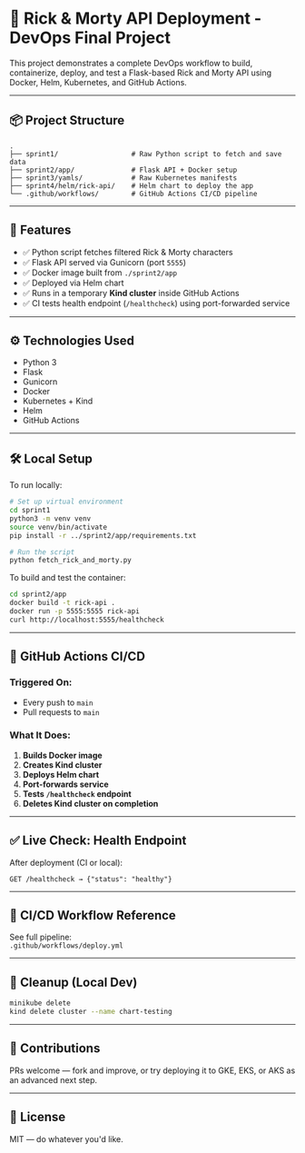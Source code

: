 
# 🧪 Rick & Morty API Deployment - DevOps Final Project

This project demonstrates a complete DevOps workflow to build, containerize, deploy, and test a Flask-based Rick and Morty API using Docker, Helm, Kubernetes, and GitHub Actions.

---

## 📦 Project Structure

```
.
├── sprint1/                  # Raw Python script to fetch and save data
├── sprint2/app/              # Flask API + Docker setup
├── sprint3/yamls/            # Raw Kubernetes manifests
├── sprint4/helm/rick-api/    # Helm chart to deploy the app
└── .github/workflows/        # GitHub Actions CI/CD pipeline
```

---

## 🚀 Features

- ✅ Python script fetches filtered Rick & Morty characters
- ✅ Flask API served via Gunicorn (port `5555`)
- ✅ Docker image built from `./sprint2/app`
- ✅ Deployed via Helm chart
- ✅ Runs in a temporary **Kind cluster** inside GitHub Actions
- ✅ CI tests health endpoint (`/healthcheck`) using port-forwarded service

---

## ⚙️ Technologies Used

- Python 3
- Flask
- Gunicorn
- Docker
- Kubernetes + Kind
- Helm
- GitHub Actions

---

## 🛠 Local Setup

To run locally:

```bash
# Set up virtual environment
cd sprint1
python3 -m venv venv
source venv/bin/activate
pip install -r ../sprint2/app/requirements.txt

# Run the script
python fetch_rick_and_morty.py
```

To build and test the container:

```bash
cd sprint2/app
docker build -t rick-api .
docker run -p 5555:5555 rick-api
curl http://localhost:5555/healthcheck
```

---

## 🧪 GitHub Actions CI/CD

### Triggered On:

- Every push to `main`
- Pull requests to `main`

### What It Does:

1. **Builds Docker image**
2. **Creates Kind cluster**
3. **Deploys Helm chart**
4. **Port-forwards service**
5. **Tests `/healthcheck` endpoint**
6. **Deletes Kind cluster on completion**

---

## ✅ Live Check: Health Endpoint

After deployment (CI or local):
```
GET /healthcheck → {"status": "healthy"}
```

---

## 📄 CI/CD Workflow Reference

See full pipeline:  
`.github/workflows/deploy.yml`

---

## 🧹 Cleanup (Local Dev)

```bash
minikube delete
kind delete cluster --name chart-testing
```

---

## 🤝 Contributions

PRs welcome — fork and improve, or try deploying it to GKE, EKS, or AKS as an advanced next step.

---

## 📛 License

MIT — do whatever you'd like.
